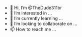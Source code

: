 - 👋 Hi, I’m @TheDude311br
- 👀 I’m interested in ...
- 🌱 I’m currently learning ...
- 💞️ I’m looking to collaborate on ...
- 📫 How to reach me ...

<!---
TheDude311br/TheDude311br is a ✨ special ✨ repository because its `README.md` (this file) appears on your GitHub profile.
You can click the Preview link to take a look at your changes.
--->
